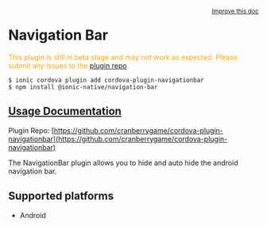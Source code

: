 <a style="float:right;font-size:12px;" href="http://github.com/ionic-team/ionic-native/edit/master/src/@ionic-native/plugins/navigation-bar/index.ts#L1">
  Improve this doc
</a>

# Navigation Bar
  <p style="color:orange">
    This plugin is still in beta stage and may not work as expected. Please
    submit any issues to the <a target="_blank"
    href="/issues">plugin repo</a>.
  </p>


```
$ ionic cordova plugin add cordova-plugin-navigationbar
$ npm install @ionic-native/navigation-bar
```

## [Usage Documentation](https://ionicframework.com/docs/native/navigation-bar/)

Plugin Repo: [https://github.com/cranberrygame/cordova-plugin-navigationbar](https://github.com/cranberrygame/cordova-plugin-navigationbar)

The NavigationBar plugin allows you to hide and auto hide the android navigation bar.

## Supported platforms
- Android



